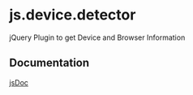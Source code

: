 # js.device.detector
jQuery Plugin to get Device and Browser Information

## Documentation
[jsDoc](https://exiguus.github.io/js.device.detector/)
